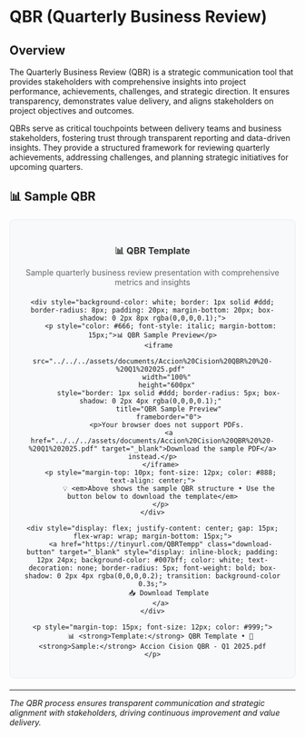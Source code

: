 # QBR (Quarterly Business Review)

## Overview

The Quarterly Business Review (QBR) is a strategic communication tool that provides stakeholders with comprehensive insights into project performance, achievements, challenges, and strategic direction. It ensures transparency, demonstrates value delivery, and aligns stakeholders on project objectives and outcomes.

QBRs serve as critical touchpoints between delivery teams and business stakeholders, fostering trust through transparent reporting and data-driven insights. They provide a structured framework for reviewing quarterly achievements, addressing challenges, and planning strategic initiatives for upcoming quarters.

## 📊 Sample QBR

<div style="text-align: center; margin: 20px 0; padding: 20px; background-color: #f8f9fa; border-radius: 8px; border: 1px solid #e9ecef;">
    <div style="margin-bottom: 15px;">
        <h3 style="color: #333; margin-bottom: 10px;">📊 QBR Template</h3>
        <p style="color: #666; margin-bottom: 20px;">Sample quarterly business review presentation with comprehensive metrics and insights</p>
    </div>
    
    <div style="background-color: white; border: 1px solid #ddd; border-radius: 8px; padding: 20px; margin-bottom: 20px; box-shadow: 0 2px 8px rgba(0,0,0,0.1);">
        <p style="color: #666; font-style: italic; margin-bottom: 15px;">📊 QBR Sample Preview</p>
        <iframe 
            src="../../../assets/documents/Accion%20Cision%20QBR%20%20-%20Q1%202025.pdf" 
            width="100%" 
            height="600px" 
            style="border: 1px solid #ddd; border-radius: 5px; box-shadow: 0 2px 4px rgba(0,0,0,0.1);" 
            title="QBR Sample Preview"
            frameborder="0">
            <p>Your browser does not support PDFs. 
            <a href="../../../assets/documents/Accion%20Cision%20QBR%20%20-%20Q1%202025.pdf" target="_blank">Download the sample PDF</a> instead.</p>
        </iframe>
        <p style="margin-top: 10px; font-size: 12px; color: #888; text-align: center;">
            💡 <em>Above shows the sample QBR structure • Use the button below to download the template</em>
        </p>
    </div>
    
    <div style="display: flex; justify-content: center; gap: 15px; flex-wrap: wrap; margin-bottom: 15px;">
        <a href="https://tinyurl.com/QBRTempp" class="download-button" target="_blank" style="display: inline-block; padding: 12px 24px; background-color: #007bff; color: white; text-decoration: none; border-radius: 5px; font-weight: bold; box-shadow: 0 2px 4px rgba(0,0,0,0.2); transition: background-color 0.3s;">
            📥 Download Template
        </a>
    </div>

    <p style="margin-top: 15px; font-size: 12px; color: #999;">
        📊 <strong>Template:</strong> QBR Template • 📄 <strong>Sample:</strong> Accion Cision QBR - Q1 2025.pdf
    </p>
</div>

---

*The QBR process ensures transparent communication and strategic alignment with stakeholders, driving continuous improvement and value delivery.*